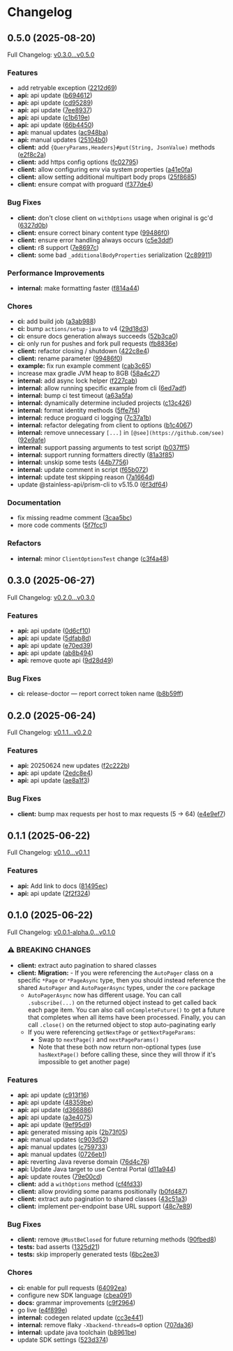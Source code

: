 # Changelog

## 0.5.0 (2025-08-20)

Full Changelog: [v0.3.0...v0.5.0](https://github.com/dinaricrypto/dinari-api-sdk-java/compare/v0.3.0...v0.5.0)

### Features

* add retryable exception ([2212d69](https://github.com/dinaricrypto/dinari-api-sdk-java/commit/2212d692f81f35f82bd2fefbef8784978fe7fbed))
* **api:** api update ([b694612](https://github.com/dinaricrypto/dinari-api-sdk-java/commit/b694612cd5d48e472460a365f84f4a8be2af1dc9))
* **api:** api update ([cd95289](https://github.com/dinaricrypto/dinari-api-sdk-java/commit/cd95289c319b73b980e5153071f1a31dc78d02cf))
* **api:** api update ([7ee8937](https://github.com/dinaricrypto/dinari-api-sdk-java/commit/7ee8937c7226dea9f006190b5b97fbff77d1a4c6))
* **api:** api update ([c1b619e](https://github.com/dinaricrypto/dinari-api-sdk-java/commit/c1b619e588e9aa4fffb76363409dd1f2a5b3d3ca))
* **api:** api update ([66b4450](https://github.com/dinaricrypto/dinari-api-sdk-java/commit/66b445086742bc097b937c161e005759ea9cef24))
* **api:** manual updates ([ac948ba](https://github.com/dinaricrypto/dinari-api-sdk-java/commit/ac948bae9067eab72794f1ec85116a7e4acf5dc6))
* **api:** manual updates ([25104b0](https://github.com/dinaricrypto/dinari-api-sdk-java/commit/25104b02b264009cc13fb626203f47e9b88f0890))
* **client:** add `{QueryParams,Headers}#put(String, JsonValue)` methods ([e2f8c2a](https://github.com/dinaricrypto/dinari-api-sdk-java/commit/e2f8c2a0e3deaa44b3b0c4c1bbb1268e1095239f))
* **client:** add https config options ([fc02795](https://github.com/dinaricrypto/dinari-api-sdk-java/commit/fc027951e7066537b167ff1d22951fa1acf5a2e5))
* **client:** allow configuring env via system properties ([a41e0fa](https://github.com/dinaricrypto/dinari-api-sdk-java/commit/a41e0fa69f80111d981397b66aaf81a3247e5f69))
* **client:** allow setting additional multipart body props ([25f8685](https://github.com/dinaricrypto/dinari-api-sdk-java/commit/25f8685527fac299e765f67aedcdeb16ce9dcf34))
* **client:** ensure compat with proguard ([f377de4](https://github.com/dinaricrypto/dinari-api-sdk-java/commit/f377de4af556338ff9eb6f28c66385d3900e4979))


### Bug Fixes

* **client:** don't close client on `withOptions` usage when original is gc'd ([6327d0b](https://github.com/dinaricrypto/dinari-api-sdk-java/commit/6327d0bfcf50b15dc7afefefec8a7df4246ab564))
* **client:** ensure correct binary content type ([99486f0](https://github.com/dinaricrypto/dinari-api-sdk-java/commit/99486f073e38974ac0ab95bb40198693ab1641f2))
* **client:** ensure error handling always occurs ([c5e3ddf](https://github.com/dinaricrypto/dinari-api-sdk-java/commit/c5e3ddf34a0ef9f9f171ef0f900e7ce0d86e82f4))
* **client:** r8 support ([7e8697c](https://github.com/dinaricrypto/dinari-api-sdk-java/commit/7e8697cbf1e9c72e55c3f3eaf1a2a995c877bf5b))
* **client:** some bad `_additionalBodyProperties` serialization ([2c89911](https://github.com/dinaricrypto/dinari-api-sdk-java/commit/2c89911d326e197eecf9c7467b1e6c164b69e93c))


### Performance Improvements

* **internal:** make formatting faster ([f814a44](https://github.com/dinaricrypto/dinari-api-sdk-java/commit/f814a4417e70d019286d98445332e8e1574f9da9))


### Chores

* **ci:** add build job ([a3ab988](https://github.com/dinaricrypto/dinari-api-sdk-java/commit/a3ab988ef54f3be550d4ac1174baa5dc363211ef))
* **ci:** bump `actions/setup-java` to v4 ([29d18d3](https://github.com/dinaricrypto/dinari-api-sdk-java/commit/29d18d3993c55577c54dcdd8e8d1a9390b96a928))
* **ci:** ensure docs generation always succeeds ([52b3ca0](https://github.com/dinaricrypto/dinari-api-sdk-java/commit/52b3ca057ced31f3f04e2b2bf5d3fba51c884e1f))
* **ci:** only run for pushes and fork pull requests ([fb8836e](https://github.com/dinaricrypto/dinari-api-sdk-java/commit/fb8836e0aa51291f2a37a77e4b22f3a7fe005fc4))
* **client:** refactor closing / shutdown ([422c8e4](https://github.com/dinaricrypto/dinari-api-sdk-java/commit/422c8e49f16cf31c2424b1b59325ab45b9bdf450))
* **client:** rename parameter ([99486f0](https://github.com/dinaricrypto/dinari-api-sdk-java/commit/99486f073e38974ac0ab95bb40198693ab1641f2))
* **example:** fix run example comment ([cab3c65](https://github.com/dinaricrypto/dinari-api-sdk-java/commit/cab3c65d471d6525b76e75920957a130a97864f4))
* increase max gradle JVM heap to 8GB ([58a4c27](https://github.com/dinaricrypto/dinari-api-sdk-java/commit/58a4c2777373948258cad8978abfaf60b4c0bf6f))
* **internal:** add async lock helper ([f227cab](https://github.com/dinaricrypto/dinari-api-sdk-java/commit/f227cab6ac541ad97c5d6c34ce8516a830a3667f))
* **internal:** allow running specific example from cli ([6ed7adf](https://github.com/dinaricrypto/dinari-api-sdk-java/commit/6ed7adf71a86f3162886f473d830ffa56ddb2c05))
* **internal:** bump ci test timeout ([a63a5fa](https://github.com/dinaricrypto/dinari-api-sdk-java/commit/a63a5faa1db745ce8575bb779461bd95cb478869))
* **internal:** dynamically determine included projects ([c13c426](https://github.com/dinaricrypto/dinari-api-sdk-java/commit/c13c426587ff91da4446a8a45197bb3a1e742254))
* **internal:** format identity methods ([5ffe7f4](https://github.com/dinaricrypto/dinari-api-sdk-java/commit/5ffe7f41c19b35c5f78e2f6b4804e14c52af66fa))
* **internal:** reduce proguard ci logging ([7c37a1b](https://github.com/dinaricrypto/dinari-api-sdk-java/commit/7c37a1bc609b98fee9dd348aeb89bb4f9bc13a31))
* **internal:** refactor delegating from client to options ([b1c4067](https://github.com/dinaricrypto/dinari-api-sdk-java/commit/b1c4067d90c6a2d32de9dd2785e9009b404c7ab7))
* **internal:** remove unnecessary `[...]` in `[@see](https://github.com/see)` ([92e9afe](https://github.com/dinaricrypto/dinari-api-sdk-java/commit/92e9afec1d145879d25bdae02b40016ad4f7be11))
* **internal:** support passing arguments to test script ([b037ff5](https://github.com/dinaricrypto/dinari-api-sdk-java/commit/b037ff5d7b97e31c969722aeffa7465c3f29b1e0))
* **internal:** support running formatters directly ([81a3f85](https://github.com/dinaricrypto/dinari-api-sdk-java/commit/81a3f85d8b4d66ea77a9c8c62fdaf2d074a5ad53))
* **internal:** unskip some tests ([44b7756](https://github.com/dinaricrypto/dinari-api-sdk-java/commit/44b77560168094df14afde421382d418d773015a))
* **internal:** update comment in script ([f65b072](https://github.com/dinaricrypto/dinari-api-sdk-java/commit/f65b072601d4b2e823a482a73cd867a3785d014b))
* **internal:** update test skipping reason ([7a1664d](https://github.com/dinaricrypto/dinari-api-sdk-java/commit/7a1664d967de9264cfbe1e91ba5fb8eecd920e2e))
* update @stainless-api/prism-cli to v5.15.0 ([6f3df64](https://github.com/dinaricrypto/dinari-api-sdk-java/commit/6f3df649b69b0e2fe7a2fee6929a2f3f9816d495))


### Documentation

* fix missing readme comment ([3caa5bc](https://github.com/dinaricrypto/dinari-api-sdk-java/commit/3caa5bcc0fe0004f4d74bd1a37abc90dc5407aae))
* more code comments ([5f7fcc1](https://github.com/dinaricrypto/dinari-api-sdk-java/commit/5f7fcc1295eca6ce6985839f063c58f8e1e77c0f))


### Refactors

* **internal:** minor `ClientOptionsTest` change ([c3f4a48](https://github.com/dinaricrypto/dinari-api-sdk-java/commit/c3f4a48244684f1bccce4ea5137ea0c07844f822))

## 0.3.0 (2025-06-27)

Full Changelog: [v0.2.0...v0.3.0](https://github.com/dinaricrypto/dinari-api-sdk-java/compare/v0.2.0...v0.3.0)

### Features

* **api:** api update ([0d6cf10](https://github.com/dinaricrypto/dinari-api-sdk-java/commit/0d6cf1083a416d0448430f5626c333338c7c311b))
* **api:** api update ([5dfab8d](https://github.com/dinaricrypto/dinari-api-sdk-java/commit/5dfab8d20d5031418af280e1f9316ce1924dd806))
* **api:** api update ([e70ed39](https://github.com/dinaricrypto/dinari-api-sdk-java/commit/e70ed39a9535f50ffe7deb507cc07e8f07a814ed))
* **api:** api update ([ab8b494](https://github.com/dinaricrypto/dinari-api-sdk-java/commit/ab8b4947b91bffd9fe6648a19c76efe1996acc40))
* **api:** remove quote api ([9d28d49](https://github.com/dinaricrypto/dinari-api-sdk-java/commit/9d28d4992fa6730a95a05ab583d4159a0e794770))


### Bug Fixes

* **ci:** release-doctor — report correct token name ([b8b59ff](https://github.com/dinaricrypto/dinari-api-sdk-java/commit/b8b59ff72dcef143f7174a47e0e08febfbd7a6f4))

## 0.2.0 (2025-06-24)

Full Changelog: [v0.1.1...v0.2.0](https://github.com/dinaricrypto/dinari-api-sdk-java/compare/v0.1.1...v0.2.0)

### Features

* **api:** 20250624 new updates ([f2c222b](https://github.com/dinaricrypto/dinari-api-sdk-java/commit/f2c222b68af91d47a8b4b5c9e0ff0bd57f6d8705))
* **api:** api update ([2edc8e4](https://github.com/dinaricrypto/dinari-api-sdk-java/commit/2edc8e42c21e10c0c3e185a0b2b339aa74926200))
* **api:** api update ([ae8a1f3](https://github.com/dinaricrypto/dinari-api-sdk-java/commit/ae8a1f38ada852b5aff3655857670b7366aaeae7))


### Bug Fixes

* **client:** bump max requests per host to max requests (5 -&gt; 64) ([e4e9ef7](https://github.com/dinaricrypto/dinari-api-sdk-java/commit/e4e9ef7d8cafabf2b602588b19b62df30b863ab4))

## 0.1.1 (2025-06-22)

Full Changelog: [v0.1.0...v0.1.1](https://github.com/dinaricrypto/dinari-api-sdk-java/compare/v0.1.0...v0.1.1)

### Features

* **api:** Add link to docs ([81495ec](https://github.com/dinaricrypto/dinari-api-sdk-java/commit/81495ecfe33e1248f0039d6ff44468023b111d31))
* **api:** api update ([2f2f324](https://github.com/dinaricrypto/dinari-api-sdk-java/commit/2f2f32483c2969f97073bf89ca1ed3605bf78891))

## 0.1.0 (2025-06-22)

Full Changelog: [v0.0.1-alpha.0...v0.1.0](https://github.com/dinaricrypto/dinari-api-sdk-java/compare/v0.0.1-alpha.0...v0.1.0)

### ⚠ BREAKING CHANGES

* **client:** extract auto pagination to shared classes
* **client:** **Migration:** - If you were referencing the `AutoPager` class on a specific `*Page` or `*PageAsync` type, then you should instead reference the shared `AutoPager` and `AutoPagerAsync` types, under the `core` package
    - `AutoPagerAsync` now has different usage. You can call `.subscribe(...)` on the returned object instead to get called back each page item. You can also call `onCompleteFuture()` to get a future that completes when all items have been processed. Finally, you can call `.close()` on the returned object to stop auto-paginating early
    - If you were referencing `getNextPage` or `getNextPageParams`:
       - Swap to `nextPage()` and `nextPageParams()`
       - Note that these both now return non-optional types (use `hasNextPage()` before calling these, since they will throw if it's impossible to get another page)

### Features

* **api:** api update ([c913f16](https://github.com/dinaricrypto/dinari-api-sdk-java/commit/c913f1663e3bd5966cbc6de82b4a1d36a095542f))
* **api:** api update ([48359be](https://github.com/dinaricrypto/dinari-api-sdk-java/commit/48359bee69162a56480052964c69a15bb117871d))
* **api:** api update ([d366886](https://github.com/dinaricrypto/dinari-api-sdk-java/commit/d3668867f31fd35eab551339ca7afdd20621f5d7))
* **api:** api update ([a3e4075](https://github.com/dinaricrypto/dinari-api-sdk-java/commit/a3e4075810cbf01ac57134498bd4d2ca56f5b6df))
* **api:** api update ([9ef95d9](https://github.com/dinaricrypto/dinari-api-sdk-java/commit/9ef95d9afd335e8dead490140083dae39853502a))
* **api:** generated missing apis ([2b73f05](https://github.com/dinaricrypto/dinari-api-sdk-java/commit/2b73f0528b48bf26f1dfd3d2dbedd00c9916873d))
* **api:** manual updates ([c903d52](https://github.com/dinaricrypto/dinari-api-sdk-java/commit/c903d5281eb7fc49476dc8acad1d447e7a36e424))
* **api:** manual updates ([c759733](https://github.com/dinaricrypto/dinari-api-sdk-java/commit/c7597332e2eab1f953f813c1d1eeb8bccf626663))
* **api:** manual updates ([0726eb1](https://github.com/dinaricrypto/dinari-api-sdk-java/commit/0726eb152d73470e1fc5a2db80edbe057b3956a8))
* **api:** reverting Java reverse domain ([76d4c76](https://github.com/dinaricrypto/dinari-api-sdk-java/commit/76d4c76c0c70513f9c4aa2a53b0e271c86d9fe90))
* **api:** Update Java target to use Central Portal ([d11a944](https://github.com/dinaricrypto/dinari-api-sdk-java/commit/d11a94420612993071d9ab662a154a607e4cc78b))
* **api:** update routes ([79e00cd](https://github.com/dinaricrypto/dinari-api-sdk-java/commit/79e00cd2f20ee05b3330ba8373797253edb25d41))
* **client:** add a `withOptions` method ([cf4fd33](https://github.com/dinaricrypto/dinari-api-sdk-java/commit/cf4fd33bf728b2d53418fde162ae8ba258d0e153))
* **client:** allow providing some params positionally ([b0fd487](https://github.com/dinaricrypto/dinari-api-sdk-java/commit/b0fd487d016d3e6d68e0e41c422dca2dc07f53ae))
* **client:** extract auto pagination to shared classes ([43c51a3](https://github.com/dinaricrypto/dinari-api-sdk-java/commit/43c51a30da0ca7ae74fefe328d7edfe2d2538a22))
* **client:** implement per-endpoint base URL support ([48c7e89](https://github.com/dinaricrypto/dinari-api-sdk-java/commit/48c7e89178082b83355c3693d6973c46970bc3a7))


### Bug Fixes

* **client:** remove `@MustBeClosed` for future returning methods ([90fbed8](https://github.com/dinaricrypto/dinari-api-sdk-java/commit/90fbed807b40e4e3a1056d988b17b5e4129a1883))
* **tests:** bad asserts ([1325d21](https://github.com/dinaricrypto/dinari-api-sdk-java/commit/1325d2198a4c5b79486f03092a7caf42dcb13c2a))
* **tests:** skip improperly generated tests ([6bc2ee3](https://github.com/dinaricrypto/dinari-api-sdk-java/commit/6bc2ee344bacbdcf7f66c29284372f9b7a81f7e2))


### Chores

* **ci:** enable for pull requests ([64092ea](https://github.com/dinaricrypto/dinari-api-sdk-java/commit/64092ea4f404f275a1e78e7aae21e0db1110be8b))
* configure new SDK language ([cbea091](https://github.com/dinaricrypto/dinari-api-sdk-java/commit/cbea0912c4d4c536a7de1732adc0e93710cb76b5))
* **docs:** grammar improvements ([c9f2964](https://github.com/dinaricrypto/dinari-api-sdk-java/commit/c9f29649c746b8ef365fd4c87a8d85380a009e78))
* go live ([e4f899e](https://github.com/dinaricrypto/dinari-api-sdk-java/commit/e4f899e562a71cc0847c08d8e451d7c6556168cf))
* **internal:** codegen related update ([cc3e441](https://github.com/dinaricrypto/dinari-api-sdk-java/commit/cc3e441ddf20918032297b85e80d205442569e0a))
* **internal:** remove flaky `-Xbackend-threads=0` option ([707da36](https://github.com/dinaricrypto/dinari-api-sdk-java/commit/707da36ca595b67f8bd21ad9c86a783c848c51ac))
* **internal:** update java toolchain ([b8961be](https://github.com/dinaricrypto/dinari-api-sdk-java/commit/b8961bec1738c9ea36576cf1e027573f9a376354))
* update SDK settings ([523d374](https://github.com/dinaricrypto/dinari-api-sdk-java/commit/523d374cad31b4cbe41b993718d587cef64c3f43))
